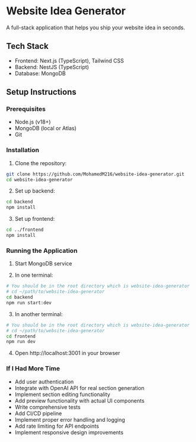 # Website Idea Generator

A full-stack application that helps you ship your website idea in seconds.

## Tech Stack
- Frontend: Next.js (TypeScript), Tailwind CSS
- Backend: NestJS (TypeScript)
- Database: MongoDB

## Setup Instructions

### Prerequisites
- Node.js (v18+)
- MongoDB (local or Atlas)
- Git

### Installation

1. Clone the repository:
```bash
git clone https://github.com/MohamedM216/website-idea-generator.git
cd website-idea-generator
```

2. Set up backend:
```bash
cd backend
npm install
```

3. Set up frontend:
```bash
cd ../frontend
npm install
```

### Running the Application

1. Start MongoDB service

2. In one terminal:
```bash
# You should be in the root directory which is website-idea-generator
# cd ~/path/to/website-idea-generator
cd backend
npm run start:dev
```

3. In another terminal:
```bash
# You should be in the root directory which is website-idea-generator
# cd ~/path/to/website-idea-generator
cd frontend
npm run dev
```

4. Open http://localhost:3001 in your browser

### If I Had More Time

- Add user authentication
- Integrate with OpenAI API for real section generation
- Implement section editing functionality
- Add preview functionality with actual UI components
- Write comprehensive tests
- Add CI/CD pipeline
- Implement proper error handling and logging
- Add rate limiting for API endpoints
- Implement responsive design improvements

